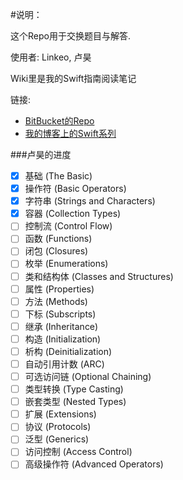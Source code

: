 #说明：

这个Repo用于交换题目与解答.

使用者: Linkeo, 卢昊

Wiki里是我的Swift指南阅读笔记

链接:

- [BitBucket的Repo](https://bitbucket.org/linkeo/learningswift)
- [我的博客上的Swift系列](http://blog.linkeo.me/blog/categories/swift/)

###卢昊的进度

- [X] 基础 (The Basic)
- [X] 操作符 (Basic Operators)
- [X] 字符串 (Strings and Characters)
- [X] 容器 (Collection Types)
- [ ] 控制流 (Control Flow)
- [ ] 函数 (Functions)
- [ ] 闭包 (Closures)
- [ ] 枚举 (Enumerations)
- [ ] 类和结构体 (Classes and Structures)
- [ ] 属性 (Properties)
- [ ] 方法 (Methods)
- [ ] 下标 (Subscripts)
- [ ] 继承 (Inheritance)
- [ ] 构造 (Initialization)
- [ ] 析构 (Deinitialization)
- [ ] 自动引用计数 (ARC)
- [ ] 可选访问链 (Optional Chaining)
- [ ] 类型转换 (Type Casting)
- [ ] 嵌套类型 (Nested Types)
- [ ] 扩展 (Extensions)
- [ ] 协议 (Protocols)
- [ ] 泛型 (Generics)
- [ ] 访问控制 (Access Control)
- [ ] 高级操作符 (Advanced Operators)